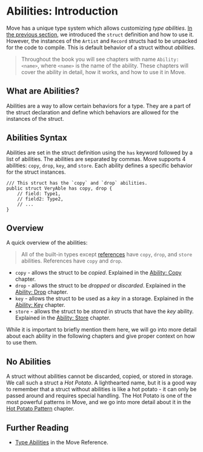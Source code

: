 # Abilities: Introduction

Move has a unique type system which allows customizing _type abilities_.
[In the previous section](./struct), we introduced the `struct` definition and how to use it.
However, the instances of the `Artist` and `Record` structs had to be unpacked for the code to
compile. This is default behavior of a struct without _abilities_.

> Throughout the book you will see chapters with name `Ability: <name>`, where `<name>` is the name
> of the ability. These chapters will cover the ability in detail, how it works, and how to use it
> in Move.

## What are Abilities?

Abilities are a way to allow certain behaviors for a type. They are a part of the struct declaration
and define which behaviors are allowed for the instances of the struct.

## Abilities Syntax

Abilities are set in the struct definition using the `has` keyword followed by a list of abilities.
The abilities are separated by commas. Move supports 4 abilities: `copy`, `drop`, `key`, and
`store`. Each ability defines a specific behavior for the struct instances.

```move
/// This struct has the `copy` and `drop` abilities.
public struct VeryAble has copy, drop {
    // field: Type1,
    // field2: Type2,
    // ...
}
```

## Overview

A quick overview of the abilities:

> All of the built-in types except [references](references) have `copy`, `drop`, and `store`
> abilities. References have `copy` and `drop`.

- `copy` - allows the struct to be _copied_. Explained in the [Ability: Copy](./copy-ability)
  chapter.
- `drop` - allows the struct to be _dropped_ or _discarded_. Explained in the
  [Ability: Drop](./drop-ability) chapter.
- `key` - allows the struct to be used as a _key_ in a storage. Explained in the
  [Ability: Key](./../storage/key-ability) chapter.
- `store` - allows the struct to be _stored_ in structs that have the _key_ ability. Explained in
  the [Ability: Store](./../storage/store-ability) chapter.

While it is important to briefly mention them here, we will go into more detail about each ability
in the following chapters and give proper context on how to use them.

## No Abilities

A struct without abilities cannot be discarded, copied, or stored in storage. We call such a struct
a _Hot Potato_. A lighthearted name, but it is a good way to remember that a struct without
abilities is like a hot potato - it can only be passed around and requires special handling. The Hot
Potato is one of the most powerful patterns in Move, and we go into more detail about it in the
[Hot Potato Pattern](./../programmability/hot-potato-pattern) chapter.

## Further Reading

- [Type Abilities](./../../reference/abilities) in the Move Reference.
